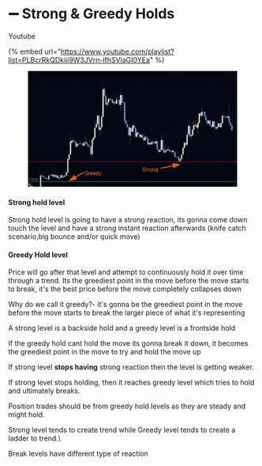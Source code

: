 # ➖ Strong & Greedy Holds

Youtube

{% embed url="https://www.youtube.com/playlist?list=PLBcrRkQDkiji9W3JVrn-ifhSVlaGI0YEa" %}

<figure><img src="../../.gitbook/assets/image.png" alt=""><figcaption></figcaption></figure>

#### Strong hold level

Strong hold level is going to have a strong reaction, its gonna come down touch the level and have a strong instant reaction afterwards (knife catch scenario,big bounce and/or quick move)

#### Greedy Hold level

Price will go after that level and attempt to continuously hold it over time through a trend. Its the greediest point in the move before the move starts to break, it's the best price before the move completely collapses down

Why do we call it greedy?- it's gonna be the greediest point in the move before the move starts to break the larger piece of what it's representing



A strong level is a backside hold and a greedy level is a frontside hold&#x20;

If the greedy hold cant hold the move its gonna break it down, it becomes the greediest point in the move to try and hold the move up

If strong level **stops having** strong reaction then the level is getting weaker.

If strong level stops holding, then it reaches greedy level which tries to hold and ultimately breaks.

Position trades should be from greedy hold levels as they are steady and might hold.

Strong level tends to create trend while Greedy level tends to create a ladder to trend.\


Break levels have different type of reaction

